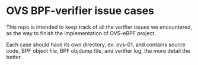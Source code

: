 # OVS BPF-verifier issue cases

This repo is intended to keep track of all the verifier issues we encountered,
as the way to finish the implementation of OVS-eBPF project.

Each case should have its own directory, ex: ovs-01, and contains source code,
BPF object file, BPF objdump file, and verifier log, the more detail the better.

